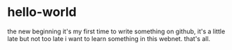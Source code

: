 # hello-world
the new beginning
it's my first time to write something on github, it's a little late but not too late
i want to learn something in this webnet. that's all.
